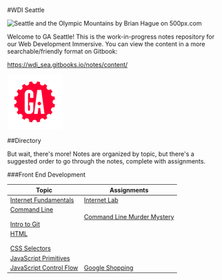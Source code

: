 #WDI Seattle

![Seattle and the Olympic Mountains by Brian Hague on 500px.com](https://drscdn.500px.org/photo/134493425/m%3D900/f16538c0cf8632e88f50eb219b305723)


Welcome to GA Seattle! This is the work-in-progress notes repository for our Web Development Immersive. You can view the content in a more searchable/friendly format on Gitbook:

https://wdi_sea.gitbooks.io/notes/content/

![GA Logo](./_assets/ga_cog.png)

##Directory

But wait, there's more! Notes are organized by topic, but there's a suggested order to go through the notes, complete with assignments.

###Front End Development

| Topic | Assignments |
| ----- | ----------- |
| [Internet Fundamentals][1] | [Internet Lab][1000] |
| [Command Line][2] <br><br> [Intro to Git][3] | [Command Line Murder Mystery][1001] |
| [HTML][5] <br><br> [CSS Selectors][6] | |
| [JavaScript Primitives][4] |  |
| [JavaScript Control Flow][7] | [Google Shopping][1002] |

[1]: 09-other-topics/internet-fundamentals/readme.md
[2]: 01-workflow/command-line/01readme.md
[3]: 01-workflow/intro-git/readme.md
[4]: 02-js-jquery/js-primitives/readme.md
[5]: 03-html-css/html-review/readme.md
[6]: 03-html-css/css-selectors/readme.md
[7]: 02-js-jquery/js-control-flow/readme.md

[1000]: 09-other-topics/internet-fundamentals/internetlab.md
[1001]: https://github.com/WDI-SEA/command-line-murder-mystery
[1002]: https://github.com/WDI-SEA/google-shopping-conditionals-loops
